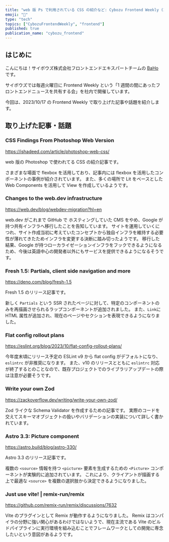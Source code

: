 ```yaml
---
title: "web 版 Ps で利用されている CSS の紹介など: Cybozu Frontend Weekly (2023-10-17号)"
emoji: "🍁"
type: "tech"
topics: ["CybozuFrontendWeekly", "frontend"]
published: true
publication_name: "cybozu_frontend"
---
```


## はじめに

こんにちは！サイボウズ株式会社フロントエンドエキスパートチームの [BaHo](https://twitter.com/b4h0_c4t) です。

サイボウズでは毎週火曜日に Frontend Weekly という「1 週間の間にあったフロントエンドニュースを共有する会」を社内で開催しています。

今回は、2023/10/17 の Frontend Weekly で取り上げた記事や話題を紹介します。

## 取り上げた記事・話題

### CSS Findings From Photoshop Web Version

https://ishadeed.com/article/photoshop-web-css/

web 版の Photoshop で使われてる CSS の紹介記事です。

さまざまな場面で flexbox を活用しており、記事内には flexbox を活用したコンポーネントの事例が紹介されています。
また、多くの場所で Lit をベースとした Web Components を活用して View を作成しているようです。

### Changes to the web.dev infrastructure

https://web.dev/blog/webdev-migration?hl=en

web.dev がこれまで GitHub で ホスティングしていた CMS をやめ、Google が持つ共有インフラへ移行したことを告知しています。
サイトを運用していくにつれ、サイト作成当初に考えていたコンセプトから独自インフラを維持する必要性が薄れてきたためインフラを変更する決断に踏み切ったようです。
移行した結果、Google が持つローカライゼーションインフラをフックできるようになるため、今後は英語中心の開発者以外にもサービスを提供できるようになるそうです。

### Fresh 1.5: Partials, client side navigation and more

https://deno.com/blog/fresh-1.5

Fresh 1.5 のリリース記事です。

新しく `Partials` という SSR されたページに対して、特定のコンポーネントのみを再描画させられるラップコンポーネントが追加されました。
また、`Link`に HTML 属性が追加され、現在のページやセクションを表現できるようになりました。

### Flat config rollout plans

https://eslint.org/blog/2023/10/flat-config-rollout-plans/

今年度末頃にリリース予定の ESLint v9 から flat config がデフォルトになり、`eslintrc` が非推奨になります。
また、v10 のリリースとともに `eslintrc` 対応が終了するとのことなので、既存プロジェクトでのライブラリアップデートの際は注意が必要そうです。

### Write your own Zod

https://zackoverflow.dev/writing/write-your-own-zod/

Zod ライクな Schema Validator を作成するための記事です。
実際のコードを交えてスキーマオブジェクトの扱いやバリデーションの実装について詳しく書かれています。

### Astro 3.3: Picture component

https://astro.build/blog/astro-330/

Astro 3.3 のリリース記事です。

複数の `<source>` 情報を持つ `<picture>` 要素を生成するための `<Picture>` コンポーネントが実験的に追加されています。
これにより、クライアントが描画する上で最適な `<source>` を複数の選択肢から決定できるようになりました。

### Just use vite! | remix-run/remix

https://github.com/remix-run/remix/discussions/7632

Vite のプラグインとして Remix が動作するようになりました。
Remix はコンパイラの分野に強い関心があるわけではないようで、現在主流である Vite のビルドパイプラインに実行環境を組み込むことでフレームワークとしての開発に専念したいという意図があるようです。
